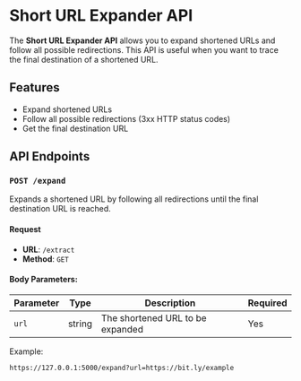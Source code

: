 # Short URL Expander API

The **Short URL Expander API** allows you to expand shortened URLs and follow all possible redirections. This API is useful when you want to trace the final destination of a shortened URL.

## Features

- Expand shortened URLs
- Follow all possible redirections (3xx HTTP status codes)
- Get the final destination URL

## API Endpoints

### `POST /expand`

Expands a shortened URL by following all redirections until the final destination URL is reached.

#### Request

- **URL**: `/extract`
- **Method**: `GET`


#### Body Parameters:

| Parameter | Type   | Description                        | Required |
|-----------|--------|------------------------------------|----------|
| `url`     | string | The shortened URL to be expanded   | Yes      |

Example:

```
https://127.0.0.1:5000/expand?url=https://bit.ly/example
```
